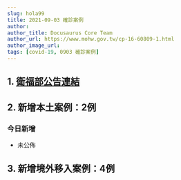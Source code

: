 ```yaml
---
slug: hola99
title: 2021-09-03 確診案例
author: 
author_title: Docusaurus Core Team
author_url: https://www.mohw.gov.tw/cp-16-60809-1.html
author_image_url: 
tags: [covid-19, 0903 確診案例]
---
```


## 1. [衛福部公告連結](https://www.cdc.gov.tw/Bulletin/Detail/VICcPtkDqUlO9WAGsm8BTw?typeid=9)

## 2. 新增本土案例：2例

### 今日新增
* 未公佈

## 3. 新增境外移入案例：4例
